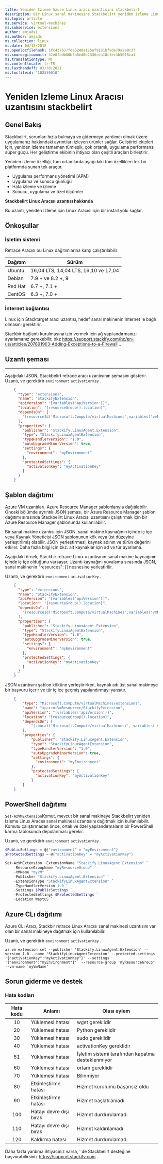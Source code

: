 ```yaml
---
title: Yeniden Izleme Azure Linux aracı uzantısını stackbelirt
description: Bir Linux sanal makinesine Stackbelirt yeniden Izleme Linux Aracısı dağıtın.
ms.topic: article
ms.service: virtual-machines
ms.subservice: extensions
author: amjads1
ms.author: amjads
ms.collection: linux
ms.date: 04/12/2018
ms.openlocfilehash: 1fc437637fde524da125af9191bf9de79a2e9c37
ms.sourcegitcommit: 32e0fedb80b5a5ed0d2336cea18c3ec3b5015ca1
ms.translationtype: MT
ms.contentlocale: tr-TR
ms.lasthandoff: 03/30/2021
ms.locfileid: "102559010"
---
```

# <a name="stackify-retrace-linux-agent-extension"></a>Yeniden Izleme Linux Aracısı uzantısını stackbelirt

## <a name="overview"></a>Genel Bakış

Stackbelirt, sorunları hızla bulmaya ve gidermeye yardımcı olmak üzere uygulamanız hakkındaki ayrıntıları izleyen ürünler sağlar. Geliştirici ekipleri için, yeniden Izleme tamamen tümleşik, çok ortamlı, uygulama performansı süper güçü. Her geliştirme ekibinin ihtiyacı olan çeşitli araçları birleştirir.

Yeniden izleme özelliği, tüm ortamlarda aşağıdaki tüm özellikleri tek bir platformda sunan tek araçtır.

* Uygulama performans yönetimi (APM)
* Uygulama ve sunucu günlüğü
* Hata izleme ve izleme
* Sunucu, uygulama ve özel ölçümler

**Stackbelirt Linux Aracısı uzantısı hakkında**

Bu uzantı, yeniden Izleme için Linux Aracısı için bir install yolu sağlar. 

## <a name="prerequisites"></a>Önkoşullar

### <a name="operating-system"></a>İşletim sistemi 

Retrace Aracısı bu Linux dağıtımlarına karşı çalıştırılabilir

| Dağıtım | Sürüm |
|---|---|
| Ubuntu | 16,04 LTS, 14,04 LTS, 16,10 ve 17,04 |
| Debian | 7.9 + ve 8.2 +, 9 |
| Red Hat | 6.7 +, 7.1 + |
| CentOS | 6.3 +, 7.0 + |

### <a name="internet-connectivity"></a>İnternet bağlantısı

Linux için Stacktarget aracı uzantısı, hedef sanal makinenin Internet 'e bağlı olmasını gerektirir. 

Stackbir bağlantı kurulmasına izin vermek için ağ yapılandırmanızı ayarlamanız gerekebilir, bkz https://support.stackify.com/hc/en-us/articles/207891903-Adding-Exceptions-to-a-Firewall .. 


## <a name="extension-schema"></a>Uzantı şeması

---

Aşağıdaki JSON, Stackbelirt retrace aracı uzantısının şemasını gösterir. Uzantı, ve gerektirir `environment` `activationKey` .

```json
    {
      "type": "extensions",
      "name": "StackifyExtension",
      "apiVersion": "[variables('apiVersion')]",
      "location": "[resourceGroup().location]",
      "dependsOn": [
        "[resourceId('Microsoft.Compute/virtualMachines',variables('vmName'))]"
      ],
      "properties": {
        "publisher": "Stackify.LinuxAgent.Extension",
        "type": "StackifyLinuxAgentExtension",
        "typeHandlerVersion": "1.0",
        "autoUpgradeMinorVersion": true,
        "settings": {
          "environment": "myEnvironment"
        },
        "protectedSettings": {
          "activationKey": "myActivationKey"
        }
      }
    }      
```

## <a name="template-deployment"></a>Şablon dağıtımı 

Azure VM uzantıları, Azure Resource Manager şablonlarıyla dağıtılabilir. Önceki bölümde ayrıntılı JSON şeması, bir Azure Resource Manager şablon dağıtımı sırasında Stackbelirt Linux Aracısı uzantısını çalıştırmak için bir Azure Resource Manager şablonunda kullanılabilir.  

Bir sanal makine uzantısı için JSON, sanal makine kaynağının içinde iç içe veya Kaynak Yöneticisi JSON şablonunun kök veya üst düzeyine yerleştirilmiş olabilir. JSON yerleştirmesi, kaynak adının ve türün değerini etkiler. Daha fazla bilgi için bkz. alt kaynaklar için ad ve tür ayarlama.

Aşağıdaki örnek, Stackbir retrace Linux uzantısının sanal makine kaynağının içinde iç içe olduğunu varsayar. Uzantı kaynağını yuvalama sırasında JSON, sanal makinenin "resources": [] nesnesine yerleştirilir.

Uzantı, ve gerektirir `environment` `activationKey` .

```json
    {
      "type": "extensions",
      "name": "StackifyExtension",
      "apiVersion": "[variables('apiVersion')]",
      "location": "[resourceGroup().location]",
      "dependsOn": [
        "[resourceId('Microsoft.Compute/virtualMachines',variables('vmName'))]"
      ],
      "properties": {
        "publisher": "Stackify.LinuxAgent.Extension",
        "type": "StackifyLinuxAgentExtension",
        "typeHandlerVersion": "1.0",
        "autoUpgradeMinorVersion": true,
        "settings": {
          "environment": "myEnvironment"
        },
        "protectedSettings": {
          "activationKey": "myActivationKey"
        }
      }
    }      
```

JSON uzantısını şablon köküne yerleştirirken, kaynak adı üst sanal makineye bir başvuru içerir ve tür iç içe geçmiş yapılandırmayı yansıtır.

```json
    {
        "type": "Microsoft.Compute/virtualMachines/extensions",
        "name": "<parentVmResource>/StackifyExtension",
        "apiVersion": "[variables('apiVersion')]",
        "location": "[resourceGroup().location]",
        "dependsOn": [
            "[concat('Microsoft.Compute/virtualMachines/', variables('vmName'))]"
        ],
        "properties": {
            "publisher": "Stackify.LinuxAgent.Extension",
            "type": "StackifyLinuxAgentExtension",
            "typeHandlerVersion": "1.0",
            "autoUpgradeMinorVersion": true,
            "settings": {
              "environment": "myEnvironment"
            },
            "protectedSettings": {
              "activationKey": "myActivationKey"
            }
        }
    }
```


## <a name="powershell-deployment"></a>PowerShell dağıtımı

`Set-AzVMExtension`Komut, mevcut bir sanal makineye Stackbelirt yeniden Izleme Linux Aracısı sanal makinesi uzantısını dağıtmak için kullanılabilir. Komutu çalıştırmadan önce, ortak ve özel yapılandırmaların bir PowerShell karma tablosunda depolanması gerekir.

Uzantı, ve gerektirir `environment` `activationKey` .

```powershell
$PublicSettings = @{"environment" = "myEnvironment"}
$ProtectedSettings = @{"activationKey" = "myActivationKey"}

Set-AzVMExtension -ExtensionName "Stackify.LinuxAgent.Extension" `
    -ResourceGroupName "myResourceGroup" `
    -VMName "myVM" `
    -Publisher "Stackify.LinuxAgent.Extension" `
    -ExtensionType "StackifyLinuxAgentExtension" `
    -TypeHandlerVersion 1.0 `
    -Settings $PublicSettings `
    -ProtectedSettings $ProtectedSettings `
    -Location WestUS `
```

## <a name="azure-cli-deployment"></a>Azure CLı dağıtımı 

Azure CLı Aracı, Stackbir retrace Linux Aracısı sanal makinesi uzantısını var olan bir sanal makineye dağıtmak için kullanılabilir.  

Uzantı, ve gerektirir `environment` `activationKey` .

```azurecli
az vm extension set --publisher 'Stackify.LinuxAgent.Extension' --version 1.0 --name 'StackifyLinuxAgentExtension' --protected-settings '{"activationKey":"myActivationKey"}' --settings '{"environment":"myEnvironment"}'  --resource-group 'myResourceGroup' --vm-name 'myVmName'
```

## <a name="troubleshoot-and-support"></a>Sorun giderme ve destek

### <a name="error-codes"></a>Hata kodları

| Hata kodu | Anlamı | Olası eylem |
| :---: | --- | --- |
| 10 | Yüklemesi hatası | wget gereklidir |
| 20 | Yüklemesi hatası | Python gereklidir |
| 30 | Yüklemesi hatası | sudo gereklidir |
| 40 | Yüklemesi hatası | activationKey gereklidir |
| 51 | Yüklemesi hatası | İşletim sistemi tarafından kapatma desteklenmiyor |
| 60 | Yüklemesi hatası | ortam gereklidir |
| 70 | Yüklemesi hatası | Bilinmiyor |
| 80 | Etkinleştirme hatası | Hizmet kurulumu başarısız oldu |
| 90 | Etkinleştirme hatası | Hizmet başlatılamadı |
| 100 | Hatayı devre dışı bırak | Hizmet durdurulamadı |
| 110 | Hatayı devre dışı bırak | Hizmet kaldırılamadı |
| 120 | Kaldırma hatası | Hizmet durdurulamadı |

Daha fazla yardıma ihtiyacınız varsa, ' de Stackbelirt desteğine başvurabilirsiniz https://support.stackify.com .
